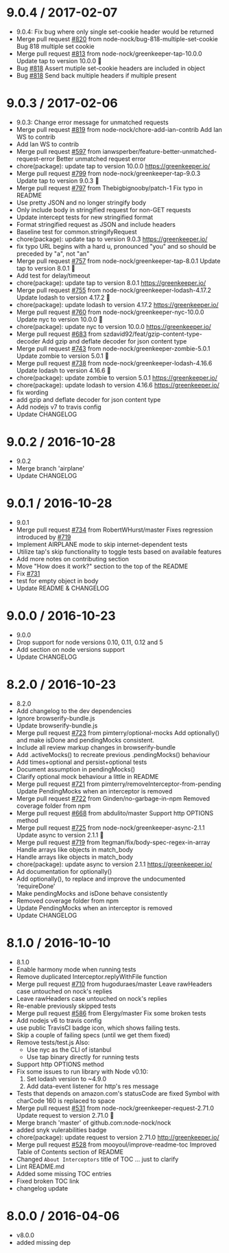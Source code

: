 9.0.4 / 2017-02-07
==================

  * 9.0.4: Fix bug where only single set-cookie header would be returned
  * Merge pull request [#820](https://github.com/node-nock/nock/issues/820) from node-nock/bug-818-multiple-set-cookie
    Bug 818 multiple set cookie
  * Merge pull request [#813](https://github.com/node-nock/nock/issues/813) from node-nock/greenkeeper-tap-10.0.0
    Update tap to version 10.0.0 🚀
  * Bug [#818](https://github.com/node-nock/nock/issues/818) Assert mutiple set-cookie headers are included in object
  * Bug [#818](https://github.com/node-nock/nock/issues/818) Send back multiple headers if multiple present

9.0.3 / 2017-02-06
==================

  * 9.0.3: Change error message for unmatched requests
  * Merge pull request [#819](https://github.com/node-nock/nock/issues/819) from node-nock/chore-add-ian-contrib
    Add Ian WS to contrib
  * Add Ian WS to contrib
  * Merge pull request [#597](https://github.com/node-nock/nock/issues/597) from ianwsperber/feature-better-unmatched-request-error
    Better unmatched request error
  * chore(package): update tap to version 10.0.0
    https://greenkeeper.io/
  * Merge pull request [#799](https://github.com/node-nock/nock/issues/799) from node-nock/greenkeeper-tap-9.0.3
    Update tap to version 9.0.3 🚀
  * Merge pull request [#797](https://github.com/node-nock/nock/issues/797) from Thebigbignooby/patch-1
    Fix typo in README
  * Use pretty JSON and no longer stringify body
  * Only include body in stringified request for non-GET requests
  * Update intercept tests for new stringified format
  * Format stringified request as JSON and include headers
  * Baseline test for common.stringifyRequest
  * chore(package): update tap to version 9.0.3
    https://greenkeeper.io/
  * fix typo
    URL begins with a hard u, pronounced "you" and so should be preceded by "a", not "an"
  * Merge pull request [#757](https://github.com/node-nock/nock/issues/757) from node-nock/greenkeeper-tap-8.0.1
    Update tap to version 8.0.1 🚀
  * Add test for delay/timeout
  * chore(package): update tap to version 8.0.1
    https://greenkeeper.io/
  * Merge pull request [#755](https://github.com/node-nock/nock/issues/755) from node-nock/greenkeeper-lodash-4.17.2
    Update lodash to version 4.17.2 🚀
  * chore(package): update lodash to version 4.17.2
    https://greenkeeper.io/
  * Merge pull request [#760](https://github.com/node-nock/nock/issues/760) from node-nock/greenkeeper-nyc-10.0.0
    Update nyc to version 10.0.0 🚀
  * chore(package): update nyc to version 10.0.0
    https://greenkeeper.io/
  * Merge pull request [#683](https://github.com/node-nock/nock/issues/683) from szdavid92/feat/gzip-content-type-decoder
    Add gzip and deflate decoder for json content type
  * Merge pull request [#743](https://github.com/node-nock/nock/issues/743) from node-nock/greenkeeper-zombie-5.0.1
    Update zombie to version 5.0.1 🚀
  * Merge pull request [#738](https://github.com/node-nock/nock/issues/738) from node-nock/greenkeeper-lodash-4.16.6
    Update lodash to version 4.16.6 🚀
  * chore(package): update zombie to version 5.0.1
    https://greenkeeper.io/
  * chore(package): update lodash to version 4.16.6
    https://greenkeeper.io/
  * fix wording
  * add gzip and deflate decoder for json content type
  * Add nodejs v7 to travis config
  * Update CHANGELOG

9.0.2 / 2016-10-28
==================

  * 9.0.2
  * Merge branch 'airplane'
  * Update CHANGELOG

9.0.1 / 2016-10-28
==================

  * 9.0.1
  * Merge pull request [#734](https://github.com/node-nock/nock/issues/734) from RobertWHurst/master
    Fixes regression introduced by [#719](https://github.com/node-nock/nock/issues/719)
  * Implement AIRPLANE mode to skip internet-dependent tests
  * Utilize tap's skip functionality to toggle tests based on available features
  * Add more notes on contributing section
  * Move "How does it work?" section to the top of the README
  * Fix [#731](https://github.com/node-nock/nock/issues/731)
  * test for empty object in body
  * Update README & CHANGELOG

9.0.0 / 2016-10-23
==================

  * 9.0.0
  * Drop support for node versions 0.10, 0.11, 0.12 and 5
  * Add section on node versions support
  * Update CHANGELOG

8.2.0 / 2016-10-23
==================

  * 8.2.0
  * Add changelog to the dev dependencies
  * Ignore browserify-bundle.js
  * Update browserify-bundle.js
  * Merge pull request [#723](https://github.com/node-nock/nock/issues/723) from pimterry/optional-mocks
    Add optionally() and make isDone and pendingMocks consistent.
  * Include all review markup changes in browserify-bundle
  * Add .activeMocks() to recreate previous .pendingMocks() behaviour
  * Add times+optional and persist+optional tests
  * Document assumption in pendingMocks()
  * Clarify optional mock behaviour a little in README
  * Merge pull request [#721](https://github.com/node-nock/nock/issues/721) from pimterry/removeInterceptor-from-pending
    Update PendingMocks when an interceptor is removed
  * Merge pull request [#722](https://github.com/node-nock/nock/issues/722) from Ginden/no-garbage-in-npm
    Removed coverage folder from npm
  * Merge pull request [#668](https://github.com/node-nock/nock/issues/668) from abdulito/master
    Support http OPTIONS method
  * Merge pull request [#725](https://github.com/node-nock/nock/issues/725) from node-nock/greenkeeper-async-2.1.1
    Update async to version 2.1.1 🚀
  * Merge pull request [#719](https://github.com/node-nock/nock/issues/719) from ltegman/fix/body-spec-regex-in-array
    Handle arrays like objects in match_body
  * Handle arrays like objects in match_body
  * chore(package): update async to version 2.1.1
    https://greenkeeper.io/
  * Ad documentation for optionally()
  * Add optionally(), to replace and improve the undocumented 'requireDone'
  * Make pendingMocks and isDone behave consistently
  * Removed coverage folder from npm
  * Update PendingMocks when an interceptor is removed
  * Update CHANGELOG

8.1.0 / 2016-10-10
==================

  * 8.1.0
  * Enable harmony mode when running tests
  * Remove duplicated Interceptor.replyWithFile function
  * Merge pull request [#710](https://github.com/node-nock/nock/issues/710) from hugoduraes/master
    Leave rawHeaders case untouched on nock's replies
  * Leave rawHeaders case untouched on nock's replies
  * Re-enable previously skipped tests
  * Merge pull request [#586](https://github.com/node-nock/nock/issues/586) from Elergy/master
    Fix some broken tests
  * Add nodejs v6 to travis config
  * use public TravisCI badge icon, which shows failing tests.
  * Skip a couple of failing specs (until we get them fixed)
  * Remove tests/test.js
    Also:
    - Use nyc as the CLI of istanbul
    - Use tap binary directly for running tests
  * Support http OPTIONS method
  * Fix some issues to run library with Node v0.10:
    1. Set lodash version to ~4.9.0
    2. Add data-event listener for http's res message
  * Tests that depends on amazon.com's statusCode are fixed
    Symbol with charCode 160 is replaced to space
  * Merge pull request [#531](https://github.com/node-nock/nock/issues/531) from node-nock/greenkeeper-request-2.71.0
    Update request to version 2.71.0 🚀
  * Merge branch 'master' of github.com:node-nock/nock
  * added snyk vulerabilities badge
  * chore(package): update request to version 2.71.0
    http://greenkeeper.io/
  * Merge pull request [#528](https://github.com/node-nock/nock/issues/528) from mooyoul/improve-readme-toc
    Improved Table of Contents section of README
  * Changed `About Interceptors` title of TOC
    ... just to clarify
  * Lint README.md
  * Added some missing TOC entries
  * Fixed broken TOC link
  * changelog update

8.0.0 / 2016-04-06
==================

  * v8.0.0
  * added missing dep
